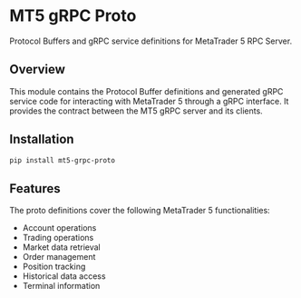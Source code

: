 # MT5 gRPC Proto

Protocol Buffers and gRPC service definitions for MetaTrader 5 RPC Server.

## Overview
This module contains the Protocol Buffer definitions and generated gRPC service code for interacting with MetaTrader 5 through a gRPC interface. It provides the contract between the MT5 gRPC server and its clients.

## Installation

```bash
pip install mt5-grpc-proto
```

## Features

The proto definitions cover the following MetaTrader 5 functionalities:
- Account operations
- Trading operations
- Market data retrieval
- Order management
- Position tracking
- Historical data access
- Terminal information